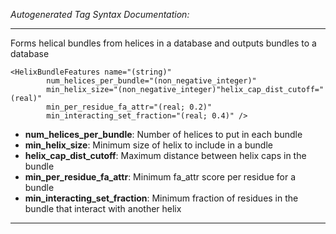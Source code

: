 _Autogenerated Tag Syntax Documentation:_

---
Forms helical bundles from helices in a database and outputs bundles to a database

```
<HelixBundleFeatures name="(string)"
        num_helices_per_bundle="(non_negative_integer)"
        min_helix_size="(non_negative_integer)"helix_cap_dist_cutoff="(real)"
        min_per_residue_fa_attr="(real; 0.2)"
        min_interacting_set_fraction="(real; 0.4)" />
```

-   **num_helices_per_bundle**: Number of helices to put in each bundle
-   **min_helix_size**: Minimum size of helix to include in a bundle
-   **helix_cap_dist_cutoff**: Maximum distance between helix caps in the bundle
-   **min_per_residue_fa_attr**: Minimum fa_attr score per residue for a bundle
-   **min_interacting_set_fraction**: Minimum fraction of residues in the bundle that interact with another helix

---
